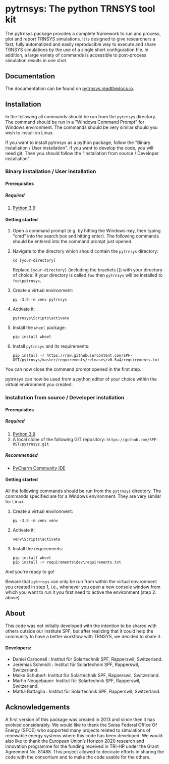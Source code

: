 
# pytrnsys: The python TRNSYS tool kit
 
The pytrnsys package provides a complete framework to run and process, plot and report 
TRNSYS simulations. It is designed to give researchers a fast,
fully automatized and easily reproducible way to execute and share TRNSYS simulations by the use of a single short
configuration file. In addition, a large variety of commands is accessible
to post-process simulation results in one shot.

## Documentation

The documentation can be found on [pytrnsys.readthedocs.io](https://pytrnsys.readthedocs.io).

## Installation

In the following all commands should be run from the `pytrnsys` directory. The command should be run in a 
"Windows Command Prompt" for Windows environment. The commands should be very similar should you wish to install on
Linux.

If you want to install pytrnsys as a python package, follow the "Binary installation / User installation". If you want 
to develop the code, you will need git. Then you should follow the "Installation from source / Developer installation". 

### Binary installation / User installation

#### Prerequisites

##### Required

1. [Python 3.9](https://www.python.org/downloads/)

#### Getting started

1. Open a command prompt (e.g. by hitting the Windows-key, then typing "cmd" 
   into the search box and hitting enter). The following commands should be entered
   into the command prompt just opened.

1. Navigate to the directory which should contain the `pytrnsys` directory:
    ```commandline
    cd [your-directory]
    ```
   Replace `[your-directory]` (including the brackets []) with your directory of choice: if your
directory is called `foo` then `pytrnsys` will be installed to `foo\pytrnsys`.
   
1. Create a virtual environment:
    ```commandline
    py -3.9 -m venv pytrnsys
    ```
1. Activate it:
    ```commandline
    pytrnsys\Scripts\activate
    ```
1. Install the `wheel` package:
    ```commandline
    pip install wheel
    ```
         
1. Install `pytrnsys` and its requirements:
    ```commandline
    pip install -r https://raw.githubusercontent.com/SPF-OST/pytrnsys/master/requirements/releases/v0.5a4/requirements.txt
    ```
You can now close the command prompt opened in the first step.

pytrnsys can now be used from a python editor of your choice within the virtual environment you created.


### Installation from source / Developer installation

#### Prerequisites

##### Required

1. [Python 3.9](https://www.python.org/downloads/)
1. A local clone of the following GIT repository:
    `https://github.com/SPF-OST/pytrnsys.git`

##### Recommended
* [PyCharm Community IDE](https://www.jetbrains.com/pycharm/download/)

#### Getting started

All the following commands should be run from the `pytrnsys` directory. The commands
specified are for a Windows environment. They are very similar for Linux.

1. Create a virtual environment:
    ```commandline
    py -3.9 -m venv venv
    ```
1. Activate it:
    ```commandline
    venv\Scripts\activate
    ```
1. Install the requirements:
    ```commandline
    pip install wheel
    pip install -r requirements\dev\requirements.txt
    ```

And you're ready to go!
    
Beware that `pytrnsys` can only be run from within the virtual environment you created in 
step 1, i.e., whenever you open a new console window from which you want to run it you 
first need to active the environment (step 2. above).


## About

This code was not initially developed with the intention to be shared with others outside our institute SPF,
but after realizing that it could help the community to have a better workflow with TRNSYS, we decided to share it.

#### Developers: 
- Daniel Carbonell : Institut für Solartechnik SPF, Rapperswil, Switzerland.
- Jeremias Schmidli : Institut für Solartechnik SPF, Rapperswil, Switzerland.
- Maike Schubert: Institut für Solartechnik SPF, Rapperswil, Switzerland.
- Martin Neugebauer: Institut für Solartechnik SPF, Rapperswil, Switzerland.
- Mattia Battaglia : Institut für Solartechnik SPF, Rapperswil, Switzerland.

## Acknowledgements
 
A first version of this package was created in 2013 and since then it has evolved considerably. 
We would like to thank the Swiss Federal Office Of Energy (SFOE) 
who supported many projects related to simulations of renewable energy systems where this code has been developed. 
We would also like to thank the European Union’s Horizon 2020 research and innovation programme
for the funding received in TRI-HP under the Grant Agreement No. 81488. 
This project allowed to decicate efforts in sharing the code with the consortium and to make the code usable for the others.  